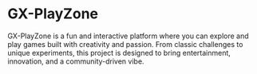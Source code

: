 # GX-PlayZone
GX-PlayZone is a fun and interactive platform where you can explore and play games built with creativity and passion. From classic challenges to unique experiments, this project is designed to bring entertainment, innovation, and a community-driven vibe.
